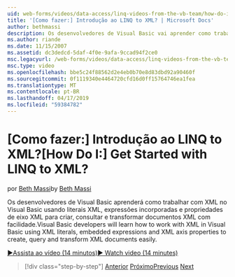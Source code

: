 ```yaml
---
uid: web-forms/videos/data-access/linq-videos-from-the-vb-team/how-do-i-get-started-with-linq-to-xml
title: '[Como fazer:] Introdução ao LINQ to XML? | Microsoft Docs'
author: bethmassi
description: Os desenvolvedores de Visual Basic vai aprender como trabalhar com XML no Visual Basic usando literais XML, expressões incorporadas e propriedades de eixo XML para criar, consultar e...
ms.author: riande
ms.date: 11/15/2007
ms.assetid: dc3dedcd-5daf-4f0e-9afa-9ccad94f2ce0
msc.legacyurl: /web-forms/videos/data-access/linq-videos-from-the-vb-team/how-do-i-get-started-with-linq-to-xml
msc.type: video
ms.openlocfilehash: bbe5c24f88562d2e4eb0b70e8d83dbd92a90460f
ms.sourcegitcommit: 0f1119340e4464720cfd16d0ff15764746ea1fea
ms.translationtype: MT
ms.contentlocale: pt-BR
ms.lasthandoff: 04/17/2019
ms.locfileid: "59384782"
---
```

# <a name="how-do-i-get-started-with-linq-to-xml"></a><span data-ttu-id="672ee-104">[Como fazer:] Introdução ao LINQ to XML?</span><span class="sxs-lookup"><span data-stu-id="672ee-104">[How Do I:] Get Started with LINQ to XML?</span></span>

<span data-ttu-id="672ee-105">por [Beth Massi](https://github.com/bethmassi)</span><span class="sxs-lookup"><span data-stu-id="672ee-105">by [Beth Massi](https://github.com/bethmassi)</span></span>

<span data-ttu-id="672ee-106">Os desenvolvedores de Visual Basic aprenderá como trabalhar com XML no Visual Basic usando literais XML, expressões incorporadas e propriedades de eixo XML para criar, consultar e transformar documentos XML com facilidade.</span><span class="sxs-lookup"><span data-stu-id="672ee-106">Visual Basic developers will learn how to work with XML in Visual Basic using XML literals, embedded expressions and XML axis properties to create, query and transform XML documents easily.</span></span>

[<span data-ttu-id="672ee-107">&#9654;Assista ao vídeo (14 minutos)</span><span class="sxs-lookup"><span data-stu-id="672ee-107">&#9654; Watch video (14 minutes)</span></span>](https://channel9.msdn.com/Blogs/ASP-NET-Site-Videos/how-do-i-get-started-with-linq-to-xml)

> [!div class="step-by-step"]
> <span data-ttu-id="672ee-108">[Anterior](how-do-i-upgrade-visual-basic-projects-to-enable-linq.md)
> [Próximo](how-do-i-enable-xml-intellisense-and-use-xml-namespaces.md)</span><span class="sxs-lookup"><span data-stu-id="672ee-108">[Previous](how-do-i-upgrade-visual-basic-projects-to-enable-linq.md)
[Next](how-do-i-enable-xml-intellisense-and-use-xml-namespaces.md)</span></span>
